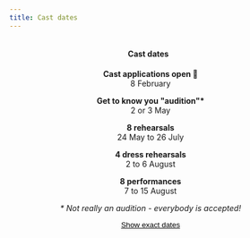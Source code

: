```yaml
---
title: Cast dates
---
```


<div style='display: flex; justify-content: center;'>
  <h4 style='margin-right: 0.5rem;'>Cast dates</h4>
</div>
<div style='position: relative'>
  <div data-role='short-dates' style='min-width: 300px; position: absolute; left: 0; right: 0; top: 0; bottom: 0; display: flex; flex-direction: column; text-align: center'>
    <div style='margin-bottom: 1em'><span style='font-weight: bold'>Cast applications open 🎉</span><br>8 February</div>
    <div style='margin-bottom: 1em'><span style='font-weight: bold'>Get to know you "audition"*</span><br>2 or 3 May</div>
    <div style='margin-bottom: 1em'><span style='font-weight: bold'>8 rehearsals</span><br>24 May to 26 July</div>
    <div style='margin-bottom: 1em'><span style='font-weight: bold'>4 dress rehearsals</span><br>2 to 6 August</div>
    <div style='margin-bottom: 1em'><span style='font-weight: bold'>8 performances</span><br>7 to 15 August</div>
    <i>* Not really an audition - everybody is accepted!</i>
    <button style='margin-top: 1em; border: none; text-decoration: underline; background: none' type='button' data-role='show-all-dates'>Show exact dates</button>
  </div>
  <div data-role='all-dates' style='visibility: hidden'>
    <table style='min-width: 300px'>
      {% for event in site.data.cast.cast %}
      <tr>
        <td style='padding-right: 3vw'>
          {{ event.description }}
        </td>
        <td>
          {{ event.date }}
        </td>
      </tr>
      {% endfor %}
    </table>
    <i>* Not really an audition - everybody is accepted!</i>.
  </div>
</div>
<script>
  document.querySelector('[data-role="show-all-dates"]').onclick = function(e) {
    document.querySelector('[data-role="short-dates"]').style.visibility = 'hidden'
    document.querySelector('[data-role="all-dates"]').style.visibility = 'visible'
  }
</script>
